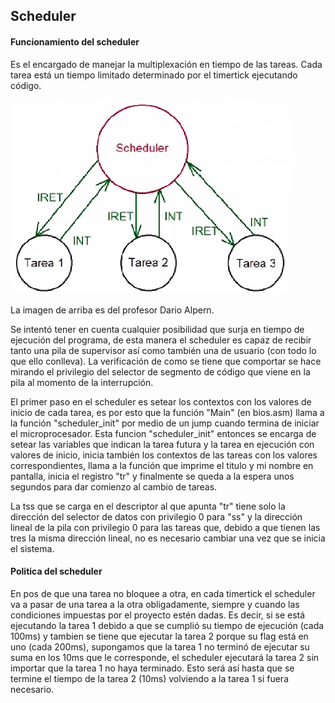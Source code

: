 ## Scheduler

#### Funcionamiento del scheduler

Es el encargado de manejar la multiplexación en tiempo de las tareas. Cada tarea está un tiempo limitado determinado por el timertick ejecutando código.

![Alt text](/01_cuat/Readme_docs/img/scheduler.png )

La imagen de arriba es del profesor Dario Alpern.



Se intentó tener en cuenta cualquier posibilidad que surja en tiempo de ejecución del programa, de esta manera el scheduler es capaz de recibir tanto una pila de supervisor así como también una de usuario (con todo lo que ello conlleva). La verificación de como se tiene que comportar se hace mirando el privilegio del selector de segmento de código que viene en la pila al momento de la interrupción.

El primer paso en el scheduler es setear los contextos con los valores de inicio de cada tarea, es por esto que la función "Main" (en bios.asm) llama a la función "scheduler_init" por medio de un jump cuando termina de iniciar el microprocesador. Esta funcion "scheduler_init" entonces se encarga de setear las variables que indican la tarea futura y la tarea en ejecución con valores de inicio, inicia también los contextos de las tareas con los valores correspondientes, llama a la función que imprime el titulo y mi nombre en pantalla, inicia el registro "tr" y finalmente se queda a la espera unos segundos para dar comienzo al cambio de tareas.

La tss que se carga en el descriptor al que apunta "tr" tiene solo la dirección del selector de datos con privilegio 0 para "ss" y la dirección lineal de la pila con privilegio 0 para las tareas que, debido a que tienen las tres la misma dirección lineal, no es necesario cambiar una vez que se inicia el sistema.



#### Politica del scheduler

En pos de que una tarea no bloquee a otra, en cada timertick el scheduler va a pasar de una tarea a la otra obligadamente, siempre y cuando las condiciones impuestas por el proyecto estén dadas. Es decir, si se está ejecutando la tarea 1 debido a que se cumplió su tiempo de ejecución (cada 100ms) y tambien se tiene que ejecutar la tarea 2 porque su flag está en uno (cada 200ms), supongamos que la tarea 1 no terminó de ejecutar su suma en los 10ms que le corresponde, el scheduler ejecutará la tarea 2 sin importar que la tarea 1 no haya terminado. Esto será así hasta que se termine el tiempo de la tarea 2 (10ms) volviendo a la tarea 1 si fuera necesario.